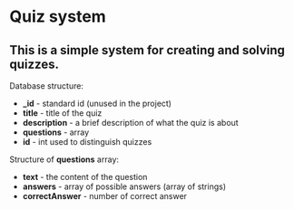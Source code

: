 Quiz system
========
This is a simple system for creating and solving quizzes.
-----------
Database structure:
* **_id** - standard id (unused in the project)
* **title** - title of the quiz
* **description** - a brief description of what the quiz is about
* **questions** - array
* **id** - int used to distinguish quizzes

Structure of **questions** array:
* **text** - the content of the question
* **answers** - array of possible answers (array of strings)
* **correctAnswer** - number of correct answer